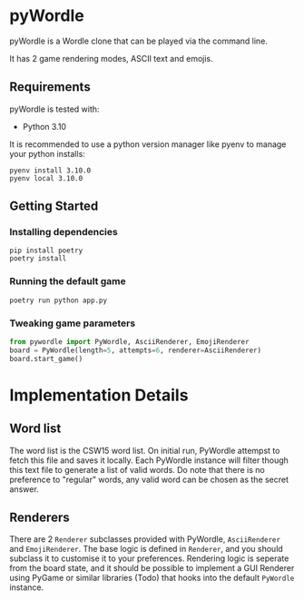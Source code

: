 # pyWordle

pyWordle is a Wordle clone that can be played via the command line.

It has 2 game rendering modes, ASCII text and emojis.

## Requirements

pyWordle is tested with:

- Python 3.10

It is recommended to use a python version manager like pyenv to manage your python installs:

```shell
pyenv install 3.10.0
pyenv local 3.10.0
```

## Getting Started

### Installing dependencies

```shell
pip install poetry
poetry install
```

### Running the default game

```shell
poetry run python app.py
```

### Tweaking game parameters

```python
from pywordle import PyWordle, AsciiRenderer, EmojiRenderer
board = PyWordle(length=5, attempts=6, renderer=AsciiRenderer)
board.start_game()
```

# Implementation Details

## Word list

The word list is the CSW15 word list. On initial run, PyWordle attempst to fetch this file and saves it locally. Each PyWordle instance will filter though this text file to generate a list of valid words. Do note that there is no preference to "regular" words, any valid word can be chosen as the secret answer.

## Renderers

There are 2 `Renderer` subclasses provided with PyWordle, `AsciiRenderer` and `EmojiRenderer`. The base logic is defined in `Renderer`, and you should subclass it to customise it to your preferences. Rendering logic is seperate from the board state, and it should be possible to implement a GUI Renderer using PyGame or similar libraries (Todo) that hooks into the default `PyWordle` instance.

